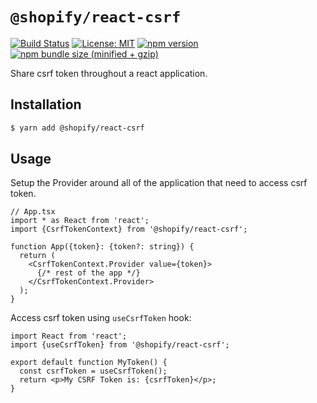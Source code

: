 # `@shopify/react-csrf`

[![Build Status](https://travis-ci.org/Shopify/quilt.svg?branch=master)](https://travis-ci.org/Shopify/quilt)
[![License: MIT](https://img.shields.io/badge/License-MIT-green.svg)](LICENSE.md) [![npm version](https://badge.fury.io/js/%40shopify%2Freact-csrf.svg)](https://badge.fury.io/js/%40shopify%2Freact-csrf.svg) [![npm bundle size (minified + gzip)](https://img.shields.io/bundlephobia/minzip/@shopify/react-csrf.svg)](https://img.shields.io/bundlephobia/minzip/@shopify/react-csrf.svg)

Share csrf token throughout a react application.

## Installation

```bash
$ yarn add @shopify/react-csrf
```

## Usage

Setup the Provider around all of the application that need to access csrf token.

```tsx
// App.tsx
import * as React from 'react';
import {CsrfTokenContext} from '@shopify/react-csrf';

function App({token}: {token?: string}) {
  return (
    <CsrfTokenContext.Provider value={token}>
      {/* rest of the app */}
    </CsrfTokenContext.Provider>
  );
}
```

Access csrf token using `useCsrfToken` hook:

```tsx
import React from 'react';
import {useCsrfToken} from '@shopify/react-csrf';

export default function MyToken() {
  const csrfToken = useCsrfToken();
  return <p>My CSRF Token is: {csrfToken}</p>;
}
```
